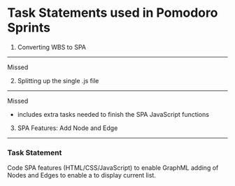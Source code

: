 Task Statements used in Pomodoro Sprints
========================================

1. Converting WBS to SPA
------------------------
Missed

2. Splitting up the single .js file
-----------------------------------
Missed

- includes extra tasks needed to finish the SPA JavaScript functions


3. SPA Features: Add Node and Edge 
----------------------------------

### Task Statement
Code SPA features (HTML/CSS/JavaScript) to enable GraphML adding of Nodes and Edges to enable a <table > to display current list.

